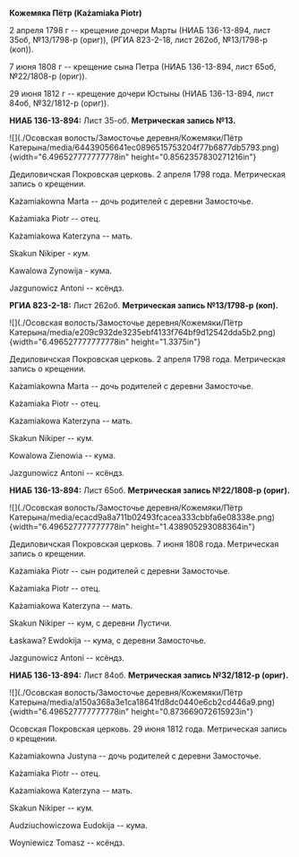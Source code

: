 **Кожемяка Пётр (Każamiaka Piotr)**

2 апреля 1798 г -- крещение дочери Марты (НИАБ 136-13-894, лист 35об,
№13/1798-р (ориг)), (РГИА 823-2-18, лист 262об, №13/1798-р (коп)).

7 июня 1808 г -- крещение сына Петра (НИАБ 136-13-894, лист 65об,
№22/1808-р (ориг)).

29 июня 1812 г -- крещение дочери Юстыны (НИАБ 136-13-894, лист 84об,
№32/1812-р (ориг)).

**НИАБ 136-13-894:** Лист 35-об. **Метрическая запись №13.**

![](./Осовская волость/Замосточье деревня/Кожемяки/Пётр Катерына/media/64439056641ec0896515753204f77b6877db5793.png){width="6.496527777777778in"
height="0.8562357830271216in"}

Дедиловичская Покровская церковь. 2 апреля 1798 года. Метрическая запись
о крещении.

Każamiakowna Marta -- дочь родителей с деревни Замосточье.

Każamiaka Piotr -- отец.

Każamiakowa Katerzyna -- мать.

Skakun Nikiper - кум.

Kawalowa Zynowija - кума.

Jazgunowicz Antoni -- ксёндз.

**РГИА 823-2-18:** Лист 262об. **Метрическая запись №13/1798-р (коп).**

![](./Осовская волость/Замосточье деревня/Кожемяки/Пётр Катерына/media/e209c932de3235ebf4133f764bf9d12542dda5b2.png){width="6.496527777777778in"
height="1.3375in"}

Дедиловичская Покровская церковь. 2 апреля 1798 года. Метрическая запись
о крещении.

Każamiakowna Marta -- дочь родителей с деревни Замосточье.

Każamiaka Piotr -- отец.

Każamiakowa Katerzyna -- мать.

Skakun Nikiper -- кум.

Kowalowa Zienowia -- кума.

Jazgunowicz Antoni -- ксёндз.

**НИАБ 136-13-894:** Лист 65об. **Метрическая запись №22/1808-р
(ориг).**

![](./Осовская волость/Замосточье деревня/Кожемяки/Пётр Катерына/media/ecacd9a8a711b02493fcacea333cbbfa6e08338e.png){width="6.496527777777778in"
height="1.438905293088364in"}

Дедиловичская Покровская церковь. 7 июня 1808 года. Метрическая запись о
крещении.

Każamiaka Piotr -- сын родителей с деревни Замосточье.

Każamiaka Piotr -- отец.

Każamiakowa Katerzyna -- мать.

Skakun Nikiper -- кум, с деревни Лустичи.

Łaskawa? Ewdokija -- кума, с деревни Замосточье.

Jazgunowicz Antoni -- ксёндз.

**НИАБ 136-13-894:** Лист 84об. **Метрическая запись №32/1812-р
(ориг).**

![](./Осовская волость/Замосточье деревня/Кожемяки/Пётр Катерына/media/a150a368a3e1ca18641fd8dc0440e6cb2cd446a9.png){width="6.496527777777778in"
height="0.873669072615923in"}

Осовская Покровская церковь. 29 июня 1812 года. Метрическая запись о
крещении.

Każamiakowna Justyna -- дочь родителей с деревни Замосточье.

Każamiaka Piotr -- отец.

Każamiakowa Katerzyna -- мать.

Skakun Nikiper -- кум.

Audziuchowiczowa Eudokija -- кума.

Woyniewicz Tomasz -- ксёндз.
